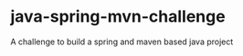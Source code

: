 java-spring-mvn-challenge
=========================

A challenge to build a spring and maven based java project
